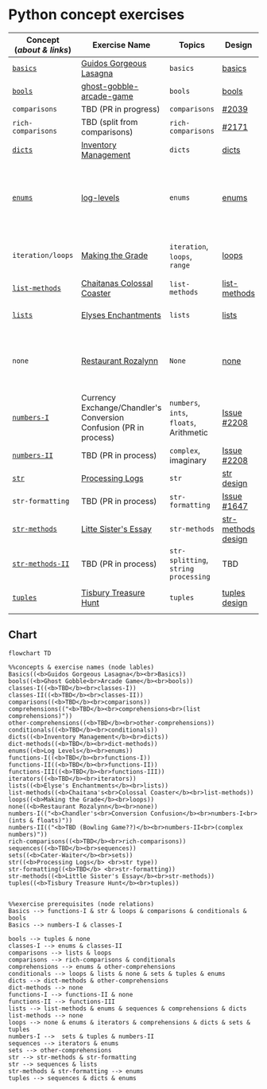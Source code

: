 # Python concept exercises

| **Concept<br>(_about & links_)**                                                                        | **Exercise Name**                                                                                                                      | **Topics**                              | **Design**                                                                                                                               | **Prerequisites**                                                                                                        |
| ------------------------------------------------------------------------------------------------------- | -------------------------------------------------------------------------------------------------------------------------------------- | --------------------------------------- | ---------------------------------------------------------------------------------------------------------------------------------------- | ------------------------------------------------------------------------------------------------------------------------ |
| [`basics`](https://github.com/exercism/v3/tree/master/languages/python/concepts/basics)                 | [Guidos Gorgeous Lasagna](https://github.com/exercism/v3/tree/master/languages/python/exercises/concept/guidos-gorgeous-lasagna)       | `basics`                                | [basics](https://github.com/exercism/v3/blob/master/languages/python/exercises/concept/guidos-gorgeous-lasagna/.meta/design.md)          | --                                                                                                                       |
| [`bools`](https://github.com/exercism/v3/tree/master/languages/python/concepts/bools)                   | [ghost-gobble-arcade-game](https://github.com/exercism/v3/tree/master/languages/python/exercises/concept/ghost-gobble-arcade-game)     | `bools`                                 | [bools](https://github.com/exercism/v3/blob/master/languages/python/exercises/concept/ghost-gobble-arcade-game/.meta/design.md)          | `basics`                                                                                                                 |
| `comparisons`                                                                                           | TBD (PR in progress)                                                                                                                   | `comparisons`                           | [#2039](https://github.com/exercism/v3/issues/2039)                                                                                      | `basics`                                                                                                                 |
| `rich-comparisons`                                                                                      | TBD (split from comparisons)                                                                                                           | `rich-comparisons`                      | [#2171](https://github.com/exercism/v3/issues/2171)                                                                                      | `comparisons`                                                                                                            |
| [`dicts`](https://github.com/exercism/v3/tree/master/languages/python/concepts/dicts)                   | [Inventory Management](https://github.com/exercism/v3/tree/master/languages/python/exercises/concept/inventory-management)             | `dicts`                                 | [dicts](https://github.com/exercism/v3/blob/master/languages/python/exercises/concept/inventory-management/.meta/design.md)              | `loops`, `lists`, `tuples`                                                                                               |
| [`enums`](https://github.com/exercism/v3/tree/master/languages/python/concepts/enums)                   | [log-levels](https://github.com/exercism/v3/tree/master/languages/python/exercises/concept/log-levels)                                 | `enums`                                 | [enums](https://github.com/exercism/v3/blob/master/languages/python/exercises/concept/log-levels/.meta/design.md)                        | `classes-I`, `conditionals`, `loops/iteration`, `comprehensions`, `sequences`, `str-formatting`, `str-methods`, `tuples` |
| `iteration/loops`                                                                                       | [Making the Grade](https://github.com/exercism/v3/tree/master/languages/python/exercises/concept/making-the-grade)                     | `iteration`, `loops`, `range`           | [loops](https://github.com/exercism/v3/blob/master/languages/python/exercises/concept/making-the-grade/.meta/design.md)                  | `basics`, `comparisons`, `conditionals`, `lists`, `strings`                                                              |
| [`list-methods`](https://github.com/exercism/v3/tree/master/languages/python/concepts/list-methods)     | [Chaitanas Colossal Coaster](https://github.com/exercism/v3/tree/master/languages/python/exercises/concept/chaitanas-colossal-coaster) | `list-methods`                          | [list-methods](https://github.com/exercism/v3/blob/master/languages/python/exercises/concept/chaitanas-colossal-coaster/.meta/design.md) | `lists`                                                                                                                  |
| [`lists`](https://github.com/exercism/v3/tree/master/languages/python/concepts/lists)                   | [Elyses Enchantments](https://github.com/exercism/v3/tree/master/languages/python/exercises/concept/elyses-enchantments)               | `lists`                                 | [lists](https://github.com/exercism/v3/blob/master/languages/python/exercises/concept/chaitanas-colossal-coaster/.meta/design.md)        | `comparisons`, `conditionals`, `strings`                                                                                 |
| `none`                                                                                                  | [Restaurant Rozalynn](https://github.com/exercism/v3/tree/master/languages/python/exercises/concept/restaurant-rozalynn)               | `None`                                  | [none](https://github.com/exercism/v3/blob/master/languages/python/exercises/concept/restaurant-rozalynn/.meta/design.md)                | `bools`, `conditionals`, `functions-I`, `dict-methods`, `list-methods`, `loops/iteration`                                |
| [`numbers-I`](https://github.com/exercism/v3/tree/master/languages/python/concepts/numbers)             | Currency Exchange/Chandler's Conversion Confusion (PR in process)                                                                      | `numbers`, `ints`, `floats`, Arithmetic | [Issue #2208](https://github.com/exercism/v3/issues/2208)                                                                                | `basics`                                                                                                                 |
| [`numbers-II`](https://github.com/exercism/v3/tree/master/languages/python/concepts/numbers)            | TBD (PR in process)                                                                                                                    | `complex`, imaginary                    | [Issue #2208](https://github.com/exercism/v3/issues/2208)                                                                                | `numbers-I`                                                                                                              |
| [`str`](https://github.com/exercism/v3/tree/master/languages/python/concepts/strings)                   | [Processing Logs](https://github.com/exercism/v3/tree/master/languages/python/exercises/concept/processing-logs)                       | `str`                                   | [str design](https://github.com/exercism/v3/blob/master/languages/python/exercises/concept/processing-logs/.meta/design.md)              | `basics`                                                                                                                 |
| `str-formatting`                                                                                        | TBD (PR in process)                                                                                                                    | `str-formatting`                        | [Issue #1647](https://github.com/exercism/v3/issues/1648)                                                                                | `basics`, `strings`, `str-methods-I`                                                                                     |
| [`str-methods`](https://github.com/exercism/v3/tree/master/languages/python/concepts/string-methods)    | [Litte Sister's Essay](https://github.com/exercism/v3/tree/master/languages/python/exercises/concept/little-sisters-essay)             | `str-methods`                           | [str-methods design](https://github.com/exercism/v3/blob/master/languages/python/exercises/concept/little-sisters-essay/.meta/design.md) | `basics`, `strings`                                                                                                      |
| [`str-methods-II`](https://github.com/exercism/v3/tree/master/languages/python/concepts/string-methods) | TBD (PR in process)                                                                                                                    | `str-splitting`, `string processing`    | TBD                                                                                                                                      | `basics`, `strings`, `str-methods-I`                                                                                     |
| [`tuples`](https://github.com/exercism/v3/tree/master/languages/python/concepts/tuples)                 | [Tisbury Treasure Hunt](https://github.com/exercism/v3/tree/master/languages/python/exercises/concept/tisbury-treasure-hunt)           | `tuples`                                | [tuples design](https://github.com/exercism/v3/blob/master/languages/python/exercises/concept/tisbury-treasure-hunt/.meta/design.md)     | `bools`, `loops`, `conditionals`, `numbers-I`                                                                            |

## Chart

```mermaid
flowchart TD

%%concepts & exercise names (node lables)
Basics((<b>Guidos Gorgeous Lasagna</b><br>Basics))
bools((<b>Ghost Gobble<br>Arcade Game</b><br>bools))
classes-I((<b>TBD</b><br>classes-I))
classes-II((<b>TBD</b><br>classes-II))
comparisons((<b>TBD</b><br>comparisons))
comprehensions(("<b>TBD</b><br>comprehensions<br>(list comprehensions)"))
other-comprehensions((<b>TBD</b><br>other-comprehensions))
conditionals((<b>TBD</b><br>conditionals))
dicts((<b>Inventory Management</b><br>dicts))
dict-methods((<b>TBD</b><br>dict-methods))
enums((<b>Log Levels</b><br>enums))
functions-I((<b>TBD</b><br>functions-I))
functions-II((<b>TBD</b><br>functions-II))
functions-III((<b>TBD</b><br>functions-III))
iterators((<b>TBD</b><br>iterators))
lists((<b>Elyse's Enchantments</b><br>lists))
list-methods((<b>Chaitana's<br>Colossal Coaster</b><br>list-methods))
loops((<b>Making the Grade</b><br>loops))
none((<b>Restaurant Rozalynn</b><br>none))
numbers-I(("<b>Chandler's<br>Conversion Confusion</b><br>numbers-I<br>(ints & floats)"))
numbers-II(("<b>TBD (Bowling Game??)</b><br>numbers-II<br>(complex numbers)"))
rich-comparisons((<b>TBD</b><br>rich-comparisons))
sequences((<b>TBD</b><br>sequences))
sets((<b>Cater-Waiter</b><br>sets))
str((<b>Processing Logs</b> <br>str type))
str-formatting((<b>TBD</b> <br>str-formatting))
str-methods((<b>Little Sister's Essay</b><br>str-methods))
tuples((<b>Tisbury Treasure Hunt</b><br>tuples))


%%exercise prerequisites (node relations)
Basics --> functions-I & str & loops & comparisons & conditionals & bools
Basics --> numbers-I & classes-I

bools --> tuples & none
classes-I --> enums & classes-II
comparisons --> lists & loops
comparisons --> rich-comparisons & conditionals
comprehensions --> enums & other-comprehensions
conditionals --> loops & lists & none & sets & tuples & enums
dicts --> dict-methods & other-comprehensions
dict-methods --> none
functions-I --> functions-II & none
functions-II --> functions-III
lists --> list-methods & enums & sequences & comprehensions & dicts
list-methods --> none
loops --> none & enums & iterators & comprehensions & dicts & sets & tuples
numbers-I -->  sets & tuples & numbers-II
sequences --> iterators & enums
sets --> other-comprehensions
str --> str-methods & str-formatting
str --> sequences & lists
str-methods & str-formatting --> enums
tuples --> sequences & dicts & enums
```
